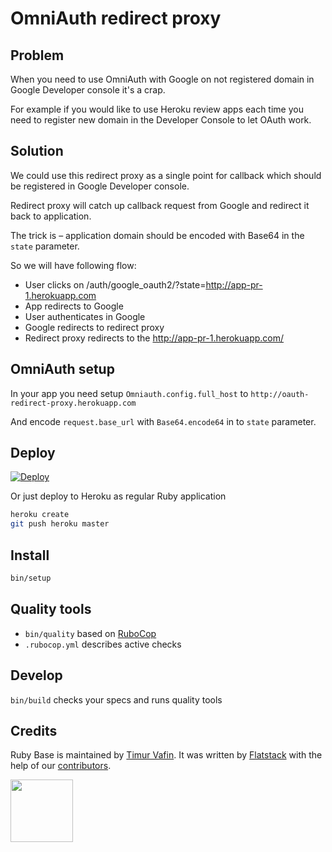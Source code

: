 # OmniAuth redirect proxy

## Problem

When you need to use OmniAuth with Google on not registered domain in Google
Developer console it's a crap.

For example if you would like to use Heroku review apps each time you need to
register new domain in the Developer Console to let OAuth work.

## Solution

We could use this redirect proxy as a single point for callback which should be registered in Google Developer console.

Redirect proxy will catch up callback request from Google and redirect it back to
application.

The trick is – application domain should be encoded with Base64 in the `state` parameter.

So we will have following flow:

* User clicks on /auth/google_oauth2/?state=http://app-pr-1.herokuapp.com
* App redirects to Google
* User authenticates in Google
* Google redirects to redirect proxy
* Redirect proxy redirects to the http://app-pr-1.herokuapp.com/

## OmniAuth setup

In your app you need setup `Omniauth.config.full_host` to `http://oauth-redirect-proxy.herokuapp.com`

And encode `request.base_url` with `Base64.encode64` in to `state` parameter.

## Deploy

[![Deploy](https://www.herokucdn.com/deploy/button.svg)](https://heroku.com/deploy)

Or just deploy to Heroku as regular Ruby application

```bash
heroku create
git push heroku master
```

## Install

```bash
bin/setup
```

## Quality tools

* `bin/quality` based on [RuboCop](https://github.com/bbatsov/rubocop)
* `.rubocop.yml` describes active checks

## Develop

`bin/build` checks your specs and runs quality tools

## Credits

Ruby Base is maintained by [Timur Vafin](http://github.com/timurvafin).
It was written by [Flatstack](http://www.flatstack.com) with the help of our
[contributors](http://github.com/fs/ruby-base/contributors).


[<img src="http://www.flatstack.com/logo.svg" width="100"/>](http://www.flatstack.com)
